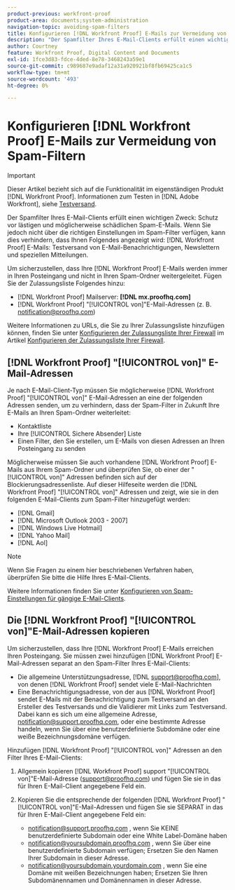 ```yaml
---
product-previous: workfront-proof
product-area: documents;system-administration
navigation-topic: avoiding-spam-filters
title: Konfigurieren [!DNL Workfront Proof] E-Mails zur Vermeidung von Spam-Filtern
description: "Der Spamfilter Ihres E-Mail-Clients erfüllt einen wichtigen Zweck: Schutz vor lästigen und möglicherweise schädlichen Spam-E-Mails. Wenn Sie jedoch nicht über die richtigen Einstellungen im Spam-Filter verfügen, kann dies verhindern, dass Ihnen Folgendes angezeigt wird: [!DNL Workfront Proof] E-Mails: Testversand von E-Mail-Benachrichtigungen, Newslettern und speziellen Mitteilungen."
author: Courtney
feature: Workfront Proof, Digital Content and Documents
exl-id: 1fce3d83-fdce-4ded-8e78-3468243a59e1
source-git-commit: c989687e9adaf12a31a920921bf8fb69425ca1c5
workflow-type: tm+mt
source-wordcount: '493'
ht-degree: 0%

---
```


# Konfigurieren [!DNL Workfront Proof] E-Mails zur Vermeidung von Spam-Filtern

>[!IMPORTANT]
>
>Dieser Artikel bezieht sich auf die Funktionalität im eigenständigen Produkt [!DNL Workfront Proof]. Informationen zum Testen in [!DNL Adobe Workfront], siehe [Testversand](../../../review-and-approve-work/proofing/proofing.md).

Der Spamfilter Ihres E-Mail-Clients erfüllt einen wichtigen Zweck: Schutz vor lästigen und möglicherweise schädlichen Spam-E-Mails. Wenn Sie jedoch nicht über die richtigen Einstellungen im Spam-Filter verfügen, kann dies verhindern, dass Ihnen Folgendes angezeigt wird: [!DNL Workfront Proof] E-Mails: Testversand von E-Mail-Benachrichtigungen, Newslettern und speziellen Mitteilungen.

Um sicherzustellen, dass Ihre [!DNL Workfront Proof] E-Mails werden immer in Ihren Posteingang und nicht in Ihren Spam-Ordner weitergeleitet. Fügen Sie der Zulassungsliste Folgendes hinzu:

* [!DNL Workfront Proof] Mailserver: **[!DNL mx.proofhq.com]**
* [!DNL Workfront Proof] &quot;[!UICONTROL von]&quot;E-Mail-Adressen (z. B. notification@proofhq.com)

Weitere Informationen zu URLs, die Sie zu Ihrer Zulassungsliste hinzufügen können, finden Sie unter [Konfigurieren der Zulassungsliste Ihrer Firewall](../../../administration-and-setup/get-started-wf-administration/configure-your-firewall.md) im Artikel [Konfigurieren der Zulassungsliste Ihrer Firewall](../../../administration-and-setup/get-started-wf-administration/configure-your-firewall.md).

## [!DNL Workfront Proof] &quot;[!UICONTROL von]&quot; E-Mail-Adressen

Je nach E-Mail-Client-Typ müssen Sie möglicherweise [!DNL Workfront Proof] &quot;[!UICONTROL von]&quot; E-Mail-Adressen an eine der folgenden Adressen senden, um zu verhindern, dass der Spam-Filter in Zukunft Ihre E-Mails an Ihren Spam-Ordner weiterleitet:

* Kontaktliste
* Ihre [!UICONTROL Sichere Absender] Liste
* Einen Filter, den Sie erstellen, um E-Mails von diesen Adressen an Ihren Posteingang zu senden

Möglicherweise müssen Sie auch vorhandene [!DNL Workfront Proof] E-Mails aus Ihrem Spam-Ordner und überprüfen Sie, ob einer der &quot;[!UICONTROL von]&quot; Adressen befinden sich auf der Blockierungsadressenliste. Auf dieser Hilfeseite werden die [!DNL Workfront Proof] &quot;[!UICONTROL von]&quot; Adressen und zeigt, wie sie in den folgenden E-Mail-Clients zum Spam-Filter hinzugefügt werden:

* [!DNL Gmail]
* [!DNL Microsoft Outlook 2003 - 2007]
* [!DNL Windows Live Hotmail]
* [!DNL Yahoo Mail]
* [!DNL Aol]

>[!NOTE]
>
>Wenn Sie Fragen zu einem hier beschriebenen Verfahren haben, überprüfen Sie bitte die Hilfe Ihres E-Mail-Clients.

Weitere Informationen finden Sie unter [Konfigurieren von Spam-Einstellungen für gängige E-Mail-Clients](../../../workfront-proof/wp-emailsntfctns/avoiding-spam-filters/configure-spam-settings-clients.md).

## Die [!DNL Workfront Proof] &quot;[!UICONTROL von]&quot;E-Mail-Adressen kopieren

Um sicherzustellen, dass Ihre [!DNL Workfront Proof] E-Mails erreichen Ihren Posteingang. Sie müssen zwei hinzufügen [!DNL Workfront Proof] E-Mail-Adressen separat an den Spam-Filter Ihres E-Mail-Clients:

* Die allgemeine Unterstützungsadresse, [!DNL support@proofhq.com], von denen [!DNL Workfront Proof] sendet viele E-Mail-Nachrichten
* Eine Benachrichtigungsadresse, von der aus [!DNL Workfront Proof] sendet E-Mails mit der Benachrichtigung zum Testversand an den Ersteller des Testversands und die Validierer mit Links zum Testversand. Dabei kann es sich um eine allgemeine Adresse, notification@support.proofhq.com, oder eine bestimmte Adresse handeln, wenn Sie über eine benutzerdefinierte Subdomäne oder eine weiße Bezeichnungsdomäne verfügen.

Hinzufügen [!DNL Workfront Proof] &quot;[!UICONTROL von]&quot; Adressen an den Filter Ihres E-Mail-Clients:

1. Allgemein kopieren [!DNL Workfront Proof] support &quot;[!UICONTROL von]&quot;E-Mail-Adresse (support@proofhq.com) und fügen Sie sie in das für Ihren E-Mail-Client angegebene Feld ein.
1. Kopieren Sie die entsprechende der folgenden [!DNL Workfront Proof] &quot;[!UICONTROL von]&quot;E-Mail-Adressen und fügen Sie sie SEPARAT in das für Ihren E-Mail-Client angegebene Feld ein:

   * notification@support.proofhq.com , wenn Sie KEINE benutzerdefinierte Subdomain oder eine White Label-Domäne haben
   * notification@yoursubdomain.proofhq.com , wenn Sie über eine benutzerdefinierte Subdomain verfügen; Ersetzen Sie den Namen Ihrer Subdomain in dieser Adresse.
   * notification@yoursubdomain.yourdomain.com , wenn Sie eine Domäne mit weißen Bezeichnungen haben; Ersetzen Sie Ihren Subdomänennamen und Domänennamen in dieser Adresse.

<!--
<p data-mc-conditions="QuicksilverOrClassic.Draft mode">See the relevant section below for your email client to find out where to paste in these two Workfront Proof "[!UICONTROL from]" addresses.</p>
-->
